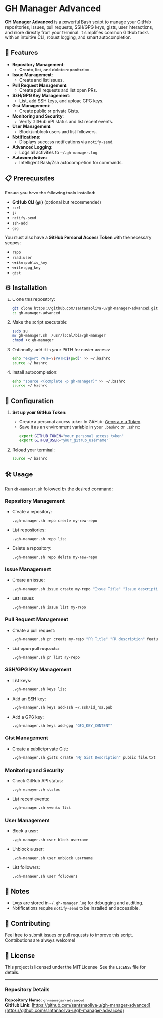 
# GH Manager Advanced

**GH Manager Advanced** is a powerful Bash script to manage your GitHub repositories, issues, pull requests, SSH/GPG keys, gists, user interactions, and more directly from your terminal. It simplifies common GitHub tasks with an intuitive CLI, robust logging, and smart autocompletion.

## 🚀 Features

- **Repository Management**:
  - Create, list, and delete repositories.
- **Issue Management**:
  - Create and list issues.
- **Pull Request Management**:
  - Create pull requests and list open PRs.
- **SSH/GPG Key Management**:
  - List, add SSH keys, and upload GPG keys.
- **Gist Management**:
  - Create public or private Gists.
- **Monitoring and Security**:
  - Verify GitHub API status and list recent events.
- **User Management**:
  - Block/unblock users and list followers.
- **Notifications**:
  - Displays success notifications via `notify-send`.
- **Advanced Logging**:
  - Logs all activities to `~/.gh-manager.log`.
- **Autocompletion**:
  - Intelligent Bash/Zsh autocompletion for commands.

## 📋 Prerequisites

Ensure you have the following tools installed:
- **GitHub CLI (`gh`)** (optional but recommended)
- `curl`
- `jq`
- `notify-send`
- `ssh-add`
- `gpg`

You must also have a **GitHub Personal Access Token** with the necessary scopes:
- `repo`
- `read:user`
- `write:public_key`
- `write:gpg_key`
- `gist`

## ⚙️ Installation

1. Clone this repository:
   ```bash
   git clone https://github.com/santanaoliva-u/gh-manager-advanced.git
   cd gh-manager-advanced
   ```

2. Make the script executable:
   ```bash
   sudo su
   mv gh-manager.sh  /usr/local/bin/gh-manager 
   chmod +x gh-manager

   ```

3. Optionally, add it to your PATH for easier access:
   ```bash
   echo "export PATH=\$PATH:$(pwd)" >> ~/.bashrc
   source ~/.bashrc
   ```

4. Install autocompletion:
   ```bash
   echo "source <(complete -p gh-manager)" >> ~/.bashrc
   source ~/.bashrc
   ```

## 🔑 Configuration

1. **Set up your GitHub Token**:
   - Create a personal access token in GitHub: [Generate a Token](https://github.com/settings/tokens).
   - Save it as an environment variable in your `.bashrc` or `.zshrc`:
     ```bash
     export GITHUB_TOKEN="your_personal_access_token"
     export GITHUB_USER="your_github_username"
     ```

2. Reload your terminal:
   ```bash
   source ~/.bashrc
   ```

## 🛠️ Usage

Run `gh-manager.sh` followed by the desired command:

### Repository Management
- Create a repository:
  ```bash
  ./gh-manager.sh repo create my-new-repo
  ```
- List repositories:
  ```bash
  ./gh-manager.sh repo list
  ```
- Delete a repository:
  ```bash
  ./gh-manager.sh repo delete my-new-repo
  ```

### Issue Management
- Create an issue:
  ```bash
  ./gh-manager.sh issue create my-repo "Issue Title" "Issue description"
  ```
- List issues:
  ```bash
  ./gh-manager.sh issue list my-repo
  ```

### Pull Request Management
- Create a pull request:
  ```bash
  ./gh-manager.sh pr create my-repo "PR Title" "PR description" feature-branch
  ```
- List open pull requests:
  ```bash
  ./gh-manager.sh pr list my-repo
  ```

### SSH/GPG Key Management
- List keys:
  ```bash
  ./gh-manager.sh keys list
  ```
- Add an SSH key:
  ```bash
  ./gh-manager.sh keys add-ssh ~/.ssh/id_rsa.pub
  ```
- Add a GPG key:
  ```bash
  ./gh-manager.sh keys add-gpg "GPG_KEY_CONTENT"
  ```

### Gist Management
- Create a public/private Gist:
  ```bash
  ./gh-manager.sh gists create "My Gist Description" public file.txt "Gist Content"
  ```

### Monitoring and Security
- Check GitHub API status:
  ```bash
  ./gh-manager.sh status
  ```
- List recent events:
  ```bash
  ./gh-manager.sh events list
  ```

### User Management
- Block a user:
  ```bash
  ./gh-manager.sh user block username
  ```
- Unblock a user:
  ```bash
  ./gh-manager.sh user unblock username
  ```
- List followers:
  ```bash
  ./gh-manager.sh user followers
  ```

## 📝 Notes

- Logs are stored in `~/.gh-manager.log` for debugging and auditing.
- Notifications require `notify-send` to be installed and accessible.

## 🤝 Contributing

Feel free to submit issues or pull requests to improve this script. Contributions are always welcome!

## 📜 License

This project is licensed under the MIT License. See the `LICENSE` file for details.

---

### Repository Details

**Repository Name**: `gh-manager-advanced`  
**GitHub Link**: [https://github.com/santanaoliva-u/gh-manager-advanced](https://github.com/santanaoliva-u/gh-manager-advanced)

